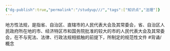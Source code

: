 ```yaml
---
{"dg-publish":true,"permalink":"/studyup///","tags":["知识点","法理"]}
---
```


地方性法规，是指省、自治区、直辖市的人民代表大会及其常委会，省、自治区人民政府所在地的市、经济特区市和国务院批准的较大的市的人民代表大会及其常委会，在不与宪法、法律、行政法规相抵触的前提下，所制定的规范性文件 #背诵/概念 